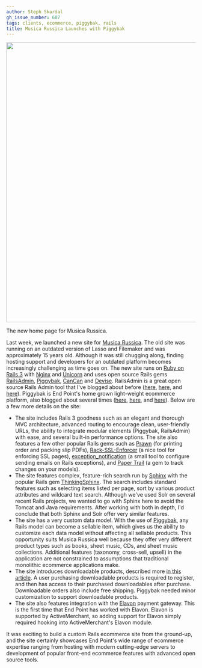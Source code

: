 ```yaml
---
author: Steph Skardal
gh_issue_number: 687
tags: clients, ecommerce, piggybak, rails
title: Musica Russica Launches with Piggybak
---
```


<a href="http://www.musicarussica.com/"><img border="0" src="/blog/2012/09/03/musica-russica-launches-piggybak/image-0.png" width="745"/></a>

The new home page for Musica Russica.

Last week, we launched a new site for [Musica Russica](http://www.musicarussica.com/). The old site was running on an outdated version of Lasso and Filemaker and was approximately 15 years old. Although it was still chugging along, finding hosting support and developers for an outdated platform becomes increasingly challenging as time goes on. The new site runs on [Ruby on Rails 3](http://rubyonrails.org/) with [Nginx](http://nginx.org/) and [Unicorn](http://unicorn.bogomips.org/) and uses open source Rails gems [RailsAdmin](https://github.com/sferik/rails_admin), [Piggybak](http://www.piggybak.org/), [CanCan](https://github.com/ryanb/cancan) and [Devise](https://github.com/plataformatec/devise). RailsAdmin is a great open source Rails Admin tool that I've blogged about before ([here](/blog/2011/08/09/railsadmin-gem-ecommerce), [here](/blog/2012/03/28/cancan-railsadmin), and [here](/blog/2012/02/01/railsadmin-import-part-2)). Piggybak is End Point's home grown light-weight ecommerce platform, also blogged about several times ([here](/blog/2012/01/06/piggybak-mountable-ecommerce-ruby-on), [here](/blog/2012/01/13/activerecord-callbacks-ecommerce-order), and [here](/blog/2012/06/22/rbenv-passenger-upgrade)). Below are a few more details on the site:

- The site includes Rails 3 goodness such as an elegant and thorough MVC architecture, advanced routing to encourage clean, user-friendly URLs, the ability to integrate modular elements (Piggybak, RailsAdmin) with ease, and several built-in performance options. The site also features a few other popular Rails gems such as [Prawn](http://prawn.majesticseacreature.com/) (for printing order and packing slip PDFs), [Rack-SSL-Enforcer](https://github.com/tobmatth/rack-ssl-enforcer) (a nice tool for enforcing SSL pages), [exception_notification](https://github.com/rails/exception_notification) (a small tool to configure sending emails on Rails exceptions), and [Paper Trail](https://github.com/airblade/paper_trail) (a gem to track changes on your models).
- The site features complex, feature-rich search run by [Sphinx](http://sphinxsearch.com/) with the popular Rails gem [ThinkingSphinx](http://pat.github.com/ts/en/). The search includes standard features such as selecting items listed per page, sort by various product attributes and wildcard text search. Although we've used Solr on several recent Rails projects, we wanted to go with Sphinx here to avoid the Tomcat and Java requirements. After working with both in depth, I'd conclude that both Sphinx and Solr offer very similar features.
- The site has a very custom data model. With the use of [Piggybak](http://www.piggybak.org/), any Rails model can become a sellable item, which gives us the ability to customize each data model without affecting all sellable products. This opportunity suits Musica Russica well because they offer very different product types such as books, sheet music, CDs, and sheet music collections. Additional features (taxonomy, cross-sell, upsell) in the application are not constrained to assumptions that traditional monolithic ecommerce applications make.
- The site introduces downloadable products, described more [in this article](/blog/2012/02/08/download-functionality-rails-ecommerce). A user purchasing downloadable products is required to register, and then has access to their purchased downloadables after purchase. Downloadable orders also include free shipping. Piggybak needed minor customization to support downloadable products.
- The site also features integration with the [Elavon](http://gateway.elavon.com/) payment gateway. This is the first time that End Point has worked with Elavon. Elavon is supported by ActiveMerchant, so adding support for Elavon simply required hooking into ActiveMerchant's Elavon module.

It was exciting to build a custom Rails ecommerce site from the ground-up, and the site certainly showcases End Point's wide range of ecommerce expertise ranging from hosting with modern cutting-edge servers to development of popular front-end ecommerce features with advanced open source tools.
